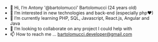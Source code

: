 - 👋 Hi, I’m Antony '@bartolomucci' Bartolomucci (24 years old)
- 👀 I’m interested in new technologies and back-end (especially php♥)
- 🌱 I’m currently learning PHP, SQL, Javascript, React.js, Angular and Java
- 💞️ I’m looking to collaborate on any project I could help with
- 📫 How to reach me ... bartolomucci.developer@gmail.com

<!---
bartolomucci/bartolomucci is a ✨ special ✨ repository because its `README.md` (this file) appears on your GitHub profile.
You can click the Preview link to take a look at your changes.
--->
